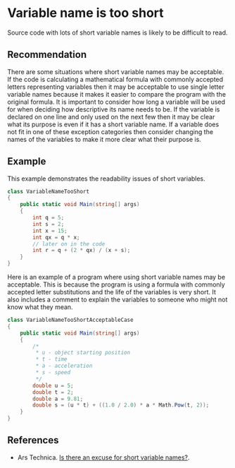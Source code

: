 # Variable name is too short
Source code with lots of short variable names is likely to be difficult to read.


## Recommendation
There are some situations where short variable names may be acceptable. If the code is calculating a mathematical formula with commonly accepted letters representing variables then it may be acceptable to use single letter variable names because it makes it easier to compare the program with the original formula. It is important to consider how long a variable will be used for when deciding how descriptive its name needs to be. If the variable is declared on one line and only used on the next few then it may be clear what its purpose is even if it has a short variable name. If a variable does not fit in one of these exception categories then consider changing the names of the variables to make it more clear what their purpose is.


## Example
This example demonstrates the readability issues of short variables.


```csharp
class VariableNameTooShort
{
    public static void Main(string[] args)
    {
        int q = 5;
        int s = 2;
        int x = 15;
        int qx = q * x;
        // later on in the code
        int r = q + (2 * qx) / (x + s);
    }
}

```
Here is an example of a program where using short variable names may be acceptable. This is because the program is using a formula with commonly accepted letter substitutions and the life of the variables is very short. It also includes a comment to explain the variables to someone who might not know what they mean.


```csharp
class VariableNameTooShortAcceptableCase
{
    public static void Main(string[] args)
    {
        /*
         * u - object starting position
         * t - time
         * a - acceleration
         * s - speed
         */
        double u = 5;
        double t = 2;
        double a = 9.81;
        double s = (u * t) + ((1.0 / 2.0) * a * Math.Pow(t, 2));
    }
}

```

## References
* Ars Technica. [Is there an excuse for short variable names?](http://arstechnica.com/information-technology/2013/02/is-there-an-excuse-for-short-variable-names/).
